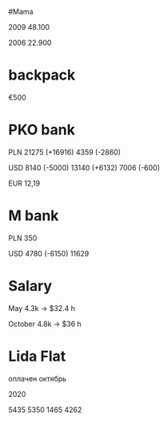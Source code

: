 
#Mama 

 2009 48.100

 2006 22.900

# backpack

€500
 
# PKO bank
 
 PLN 21275 (+16916) 4359 (-2860)
 
 USD 8140 (-5000) 13140 (+6132) 7006 (-600)
 
 EUR 12,19
 
# M bank

PLN 350

USD 4780 (-6150) 11629

# Salary 

May 4.3k -> $32.4 h

October 4.8k -> $36 h

# Lida Flat

оплачен октябрь

2020

5435 5350 1465 4262


